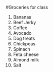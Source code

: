 #Groceries for class

1. Bananas
2. Beef Jerky
3. Coffee
4. Avocado
5. Dog treats
6. Chickpeas
7. Spinach
8. Feta cheese
9. Almond milk
10. Salt
